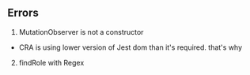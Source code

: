 ## Errors

1. MutationObserver is not a constructor

- CRA is using lower version of Jest dom than it's required. that's why

2. findRole with Regex
